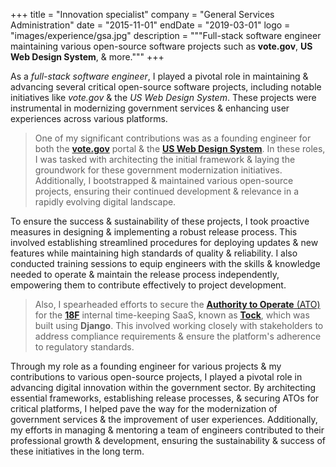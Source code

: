 +++
title = "Innovation specialist"
company = "General Services Administration"
date = "2015-11-01"
endDate = "2019-03-01"
logo = "images/experience/gsa.jpg"
description = """Full-stack software engineer maintaining various open-source software projects such as **vote.gov**, **US Web Design System**, & more."""
+++

As a *full-stack software engineer*, I played a pivotal role in maintaining &
advancing several critical open-source software projects, including notable
initiatives like *vote.gov* & the *US Web Design System*. These projects were
instrumental in modernizing government services & enhancing user experiences
across various platforms.

> One of my significant contributions was as a founding engineer for both the
> [**vote.gov**](https://vote.gov) portal & the [**US Web Design
> System**](https://designsystem.digital.gov). In these roles, I was tasked with
> architecting the initial framework & laying the groundwork for these
> government modernization initiatives. Additionally, I bootstrapped &
> maintained various open-source projects, ensuring their continued development
> & relevance in a rapidly evolving digital landscape.

To ensure the success & sustainability of these projects, I took proactive
measures in designing & implementing a robust release process. This involved
establishing streamlined procedures for deploying updates & new features while
maintaining high standards of quality & reliability. I also conducted training
sessions to equip engineers with the skills & knowledge needed to operate &
maintain the release process independently, empowering them to contribute
effectively to project development.

> Also, I spearheaded efforts to secure the [**Authority to Operate**
> (ATO)](https://digital.gov/resources/an-introduction-to-ato/) for the
> [**18F**](https://18f.gsa.gov/) internal time-keeping SaaS, known as
> [**Tock**](https://github.com/18F/tock), which was built using **Django**.
> This involved working closely with stakeholders to address compliance
> requirements & ensure the platform's adherence to regulatory standards.

Through my role as a founding engineer for various projects & my contributions
to various open-source projects, I played a pivotal role in advancing digital
innovation within the government sector. By architecting essential frameworks,
establishing release processes, & securing ATOs for critical platforms, I helped
pave the way for the modernization of government services & the improvement of
user experiences. Additionally, my efforts in managing & mentoring a team of
engineers contributed to their professional growth & development, ensuring the
sustainability & success of these initiatives in the long term.
